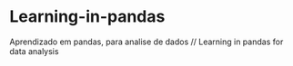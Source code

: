 # Learning-in-pandas
Aprendizado em pandas, para analise de dados  //  Learning in pandas for data analysis
